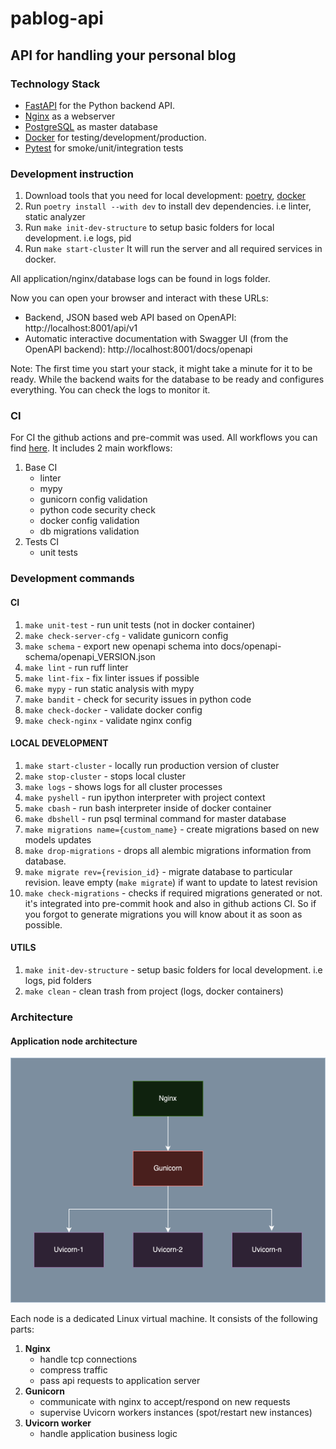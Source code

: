 # pablog-api

## API for handling your personal blog

### Technology Stack
* [FastAPI](https://fastapi.tiangolo.com/) for the Python backend API.
* [Nginx](https://nginx.org/) as a webserver
* [PostgreSQL](https://www.postgresql.org/) as master database
* [Docker](https://www.docker.com/) for testing/development/production.
* [Pytest](https://docs.pytest.org/en/8.2.x/) for smoke/unit/integration tests

### Development instruction

1) Download tools that you need for local development: [poetry](https://python-poetry.org/), [docker](https://www.docker.com/)
2) Run ```poetry install --with dev``` to install dev dependencies. i.e linter, static analyzer
3) Run ```make init-dev-structure``` to setup basic folders for local development. i.e logs, pid
4) Run ```make start-cluster``` It will run the server and all required services in docker.

All application/nginx/database logs can be found in logs folder.

Now you can open your browser and interact with these URLs:
* Backend, JSON based web API based on OpenAPI: http://localhost:8001/api/v1
* Automatic interactive documentation with Swagger UI (from the OpenAPI backend): http://localhost:8001/docs/openapi

Note: The first time you start your stack, it might take a minute for it to be ready. While the backend waits for the database to be ready and configures everything. You can check the logs to monitor it.

### CI

For CI the github actions and pre-commit was used. All workflows you can find [here](https://github.com/paveleroshkinweb/pablog-api/tree/main/.github/workflows).
It includes 2 main workflows:
1) Base CI 
   * linter
   * mypy
   * gunicorn config validation
   * python code security check
   * docker config validation
   * db migrations validation
2) Tests CI
   * unit tests


### Development commands
#### CI
1) ```make unit-test``` - run unit tests (not in docker container)
2) ```make check-server-cfg``` - validate gunicorn config
3) ```make schema``` - export new openapi schema into docs/openapi-schema/openapi_VERSION.json
4) ```make lint``` - run ruff linter
5) ```make lint-fix``` - fix linter issues if possible
6) ```make mypy``` - run static analysis with mypy
7) ```make bandit``` - check for security issues in python code
8) ```make check-docker``` - validate docker config
9) ```make check-nginx``` - validate nginx config

#### LOCAL DEVELOPMENT
1) ```make start-cluster``` - locally run production version of cluster
2) ```make stop-cluster``` - stops local cluster
3) ```make logs``` - shows logs for all cluster processes
4) ```make pyshell``` - run ipython interpreter with project context
5) ```make cbash``` - run bash interpreter inside of docker container
6) ```make dbshell``` - run psql terminal command for master database
7) ```make migrations name={custom_name}``` - create migrations based on new models updates
8) ```make drop-migrations``` - drops all alembic migrations information from database.
9) ```make migrate rev={revision_id}``` - migrate database to particular revision. leave empty (```make migrate```) if want to update to latest revision
10) ```make check-migrations``` - checks if required migrations generated or not. it's integrated into pre-commit hook and also in github actions CI. So if you forgot to generate migrations you will know about it as soon as possible.

#### UTILS
1) ```make init-dev-structure``` - setup basic folders for local development. i.e logs, pid folders
2) ```make clean``` - clean trash from project (logs, docker containers)


### Architecture

#### Application node architecture

![Node structure img](https://github.com/paveleroshkinweb/pablog-api/blob/main/docs/architecture/img/node.drawio.png)

Each node is a dedicated Linux virtual machine. It consists of the following parts:
1) **Nginx**
   * handle tcp connections
   * compress traffic
   * pass api requests to application server
2) **Gunicorn**
   * communicate with nginx to accept/respond on new requests
   * supervise Uvicorn workers instances (spot/restart new instances)
3) **Uvicorn worker**
   * handle application business logic
